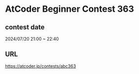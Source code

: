 # AtCoder Beginner Contest 363

## contest date 
2024/07/20 21:00 ~ 22:40

## URL
https://atcoder.jp/contests/abc363
